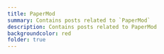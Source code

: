 ```yaml
---
title: PaperMod
summary: Contains posts related to `PaperMod`
description: Contains posts related to PaperMod
backgroundcolor: red
folder: true
---
```

